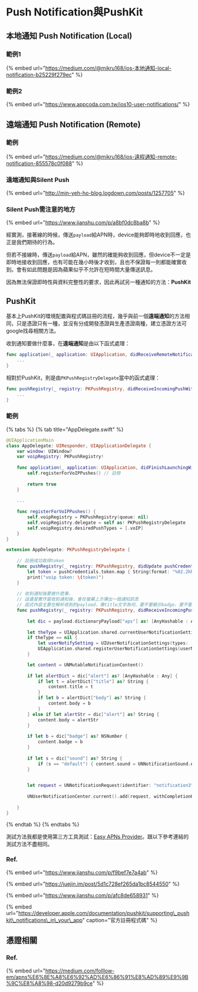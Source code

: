 # Push Notification與PushKit

## 本地通知 Push Notification \(Local\)

### 範例1

{% embed url="https://medium.com/@mikru168/ios-本地通知-local-notification-b25229f279ec" %}

### 範例2

{% embed url="https://www.appcoda.com.tw/ios10-user-notifications/" %}



## 遠端通知 Push Notification \(Remote\)

### 範例

{% embed url="https://medium.com/@mikru168/ios-遠程通知-remote-notification-855578c0f088" %}

### 遠端通知與Silent Push

{% embed url="http://min-yeh-ho-blog.logdown.com/posts/1257705" %}

### Silent Push需注意的地方

{% embed url="https://www.jianshu.com/p/a8bf0dc8ba8b" %}

經實測，接著線的時候，傳送`payload`給APN時，device能夠即時地收到回應，也正是我們期待的行為。

但若不接線時，傳送`payload`給APN，雖然的確能夠收到回應，但device不一定是即時地接收到回應，也有可能在幾小時後才收到，且也不保證每一則都能確實收到。會有如此問題是因為蘋果似乎不允許在短時間大量傳送訊息。

因為無法保證即時性與資料完整性的要求，因此再試另一種通知的方法：**PushKit**

## **PushKit**

基本上PushKit的環境配置與程式碼註冊的流程，幾乎與前一個**遠端通知**的方法相同，只是憑證只有一種，並沒有分成開發憑證與生產憑證兩種，建立憑證方法可google找尋相關方法。

收到通知要做什麼事，在**遠端通知**是由以下函式處理：

```swift
func application(_ application: UIApplication, didReceiveRemoteNotification userInfo: [AnyHashable : Any], fetchCompletionHandler completionHandler: @escaping (UIBackgroundFetchResult) -> Void) {
    ...
}
```

相對於PushKit，則是由`PKPushRegistryDelegate`當中的函式處理：

```swift
func pushRegistry(_ registry: PKPushRegistry, didReceiveIncomingPushWith payload: PKPushPayload, for type: PKPushType) {
    ...
}
```

### 範例

{% tabs %}
{% tab title="AppDelegate.swift" %}
```swift
@UIApplicationMain
class AppDelegate: UIResponder, UIApplicationDelegate {
    var window: UIWindow?
    var voipRegistry: PKPushRegistry!
    
    func application(_ application: UIApplication, didFinishLaunchingWithOptions launchOptions: [UIApplication.LaunchOptionsKey: Any]?) -> Bool {
        self.registerForVoIPPushes() // 註冊
        
        return true
    }
    
    ...
    
    func registerForVoIPPushes() {
        self.voipRegistry = PKPushRegistry(queue: nil)
        self.voipRegistry.delegate = self as! PKPushRegistryDelegate
        self.voipRegistry.desiredPushTypes = [.voIP]
    }
}

extension AppDelegate: PKPushRegistryDelegate {
    
    // 註冊成功取得token
    func pushRegistry(_ registry: PKPushRegistry, didUpdate pushCredentials: PKPushCredentials, for type: PKPushType) {
        let token = pushCredentials.token.map { String(format: "%02.2hhx", $0) }.joined()
        print("voip token: \(token)")
    }
    
    // 收到通知後要做什麼事，
    // 這邊是實作當收到通知後，會在螢幕上方彈出一個通知訊息
    // 函式內容主要在解析收到的payload，像title文字為何、要不要顯示badge、要不要顯示提示音效等等
    func pushRegistry(_ registry: PKPushRegistry, didReceiveIncomingPushWith payload: PKPushPayload, for type: PKPushType) {
  
        let dic = payload.dictionaryPayload["aps"] as! [AnyHashable : Any]
        
        let theType = UIApplication.shared.currentUserNotificationSettings?.types
        if theType == nil {
            let userNotifySetting = UIUserNotificationSettings(types: [.badge, .sound, .alert], categories: nil)
            UIApplication.shared.registerUserNotificationSettings(userNotifySetting)
        }

        let content = UNMutableNotificationContent()
       
        if let alertDict = dic["alert"] as? [AnyHashable : Any] {
            if let t = alertDict["title"] as? String {
                content.title = t
            }
            if let b = alertDict["body"] as? String {
                content.body = b
            }
        } else if let alertStr = dic["alert"] as? String {
            content.body = alertStr
        }
        
        if let b = dic["badge"] as? NSNumber {
            content.badge = b
        }
        
        if let s = dic["sound"] as? String {
            if (s == "default") { content.sound = UNNotificationSound.default }
        }

        
        let request = UNNotificationRequest(identifier: "notification3", content: content, trigger: nil)
        
        UNUserNotificationCenter.current().add(request, withCompletionHandler: nil)
        
    }
}
```
{% endtab %}
{% endtabs %}

測試方法我都是使用第三方工具測試：[Easy APNs Provider](https://apps.apple.com/tw/app/easy-apns-provider-push-notification-service-testing-tool/id989622350?mt=12)。跟以下參考連結的測試方法不盡相同。

### Ref.

{% embed url="https://www.jianshu.com/p/f9bef7e7a4ab" %}

{% embed url="https://juejin.im/post/5d1c728ef265da1bc8544550" %}

{% embed url="https://www.jianshu.com/p/afc8de658931" %}

{% embed url="https://developer.apple.com/documentation/pushkit/supporting\_pushkit\_notifications\_in\_your\_app" caption="官方註冊程式碼" %}

## 憑證相關

### Ref.

{% embed url="https://medium.com/folllow-em/apns%E6%8E%A8%E6%92%AD%E6%86%91%E8%AD%89%E9%9B%9C%E8%A8%98-d20d9279b9ce" %}









